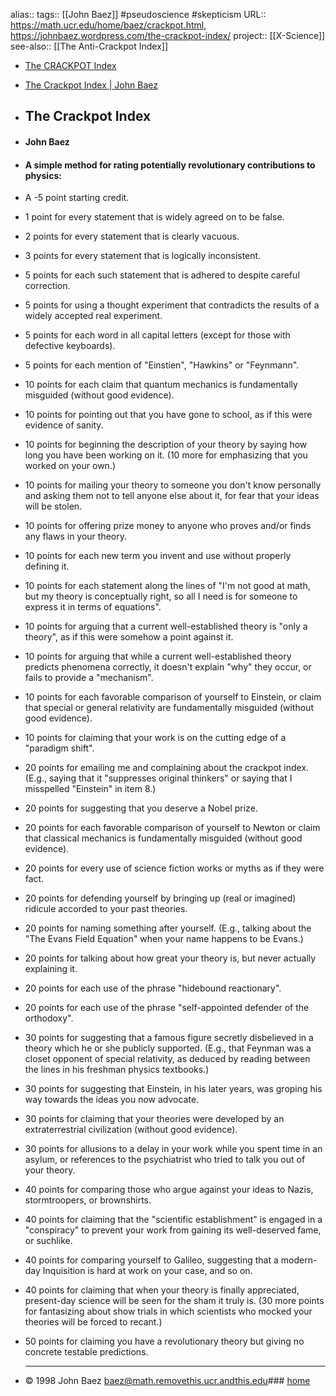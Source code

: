 alias::
tags:: [[John Baez]] #pseudoscience #skepticism 
URL:: https://math.ucr.edu/home/baez/crackpot.html, https://johnbaez.wordpress.com/the-crackpot-index/
project:: [[X-Science]] 
see-also:: [[The Anti-Crackpot Index]]

- [The CRACKPOT Index](https://www.physics.smu.edu/scalise/www/misc/crackpot/crindex.html)
- [The Crackpot Index | John Baez](https://johnbaez.wordpress.com/the-crackpot-index/)
- ## The Crackpot Index
- #### John Baez
- #### A simple method for rating potentially revolutionary contributions to physics:
- A -5 point starting credit.
- 1 point for every statement that is widely agreed on to be false.
- 2 points for every statement that is clearly vacuous.
- 3 points for every statement that is logically inconsistent.
- 5 points for each such statement that is adhered to despite careful correction.
- 5 points for using a thought experiment that contradicts the results of a widely accepted real experiment.
- 5 points for each word in all capital letters (except for those with defective keyboards).
- 5 points for each mention of "Einstien", "Hawkins" or "Feynmann".
- 10 points for each claim that quantum mechanics is fundamentally misguided (without good evidence).
- 10 points for pointing out that you have gone to school, as if this were evidence of sanity.
- 10 points for beginning the description of your theory by saying how long you have been working on it. (10 more for emphasizing that you worked on your own.)
- 10 points for mailing your theory to someone you don't know personally and asking them not to tell anyone else about it, for fear that your ideas will be stolen.
- 10 points for offering prize money to anyone who proves and/or finds any flaws in your theory.
- 10 points for each new term you invent and use without properly defining it.
- 10 points for each statement along the lines of "I'm not good at math, but my theory is conceptually right, so all I need is for someone to express it in terms of equations".
- 10 points for arguing that a current well-established theory is "only a theory", as if this were somehow a point against it.
- 10 points for arguing that while a current well-established theory predicts phenomena correctly, it doesn't explain "why" they occur, or fails to provide a "mechanism".
- 10 points for each favorable comparison of yourself to Einstein, or claim that special or general relativity are fundamentally misguided (without good evidence).
- 10 points for claiming that your work is on the cutting edge of a "paradigm shift".
- 20 points for emailing me and complaining about the crackpot index. (E.g., saying that it "suppresses original thinkers" or saying that I misspelled "Einstein" in item 8.)
- 20 points for suggesting that you deserve a Nobel prize.
- 20 points for each favorable comparison of yourself to Newton or claim that classical mechanics is fundamentally misguided (without good evidence).
- 20 points for every use of science fiction works or myths as if they were fact.
- 20 points for defending yourself by bringing up (real or imagined) ridicule accorded to your past theories.
- 20 points for naming something after yourself. (E.g., talking about the "The Evans Field Equation" when your name happens to be Evans.)
- 20 points for talking about how great your theory is, but never actually explaining it.
- 20 points for each use of the phrase "hidebound reactionary".
- 20 points for each use of the phrase "self-appointed defender of the orthodoxy".
- 30 points for suggesting that a famous figure secretly disbelieved in a theory which he or she publicly supported. (E.g., that Feynman was a closet opponent of special relativity, as deduced by reading between the lines in his freshman physics textbooks.)
- 30 points for suggesting that Einstein, in his later years, was groping his way towards the ideas you now advocate.
- 30 points for claiming that your theories were developed by an extraterrestrial civilization (without good evidence).
- 30 points for allusions to a delay in your work while you spent time in an asylum, or references to the psychiatrist who tried to talk you out of your theory.
- 40 points for comparing those who argue against your ideas to Nazis, stormtroopers, or brownshirts.
- 40 points for claiming that the "scientific establishment" is engaged in a "conspiracy" to prevent your work from gaining its well-deserved fame, or suchlike.
- 40 points for comparing yourself to Galileo, suggesting that a modern-day Inquisition is hard at work on your case, and so on.
- 40 points for claiming that when your theory is finally appreciated, present-day science will be seen for the sham it truly is. (30 more points for fantasizing about show trials in which scientists who mocked your theories will be forced to recant.)
- 50 points for claiming you have a revolutionary theory but giving no concrete testable predictions.
  
  ---
- © 1998 John Baez
  baez@math.removethis.ucr.andthis.edu### [home](https://math.ucr.edu/home/baez/README.html)